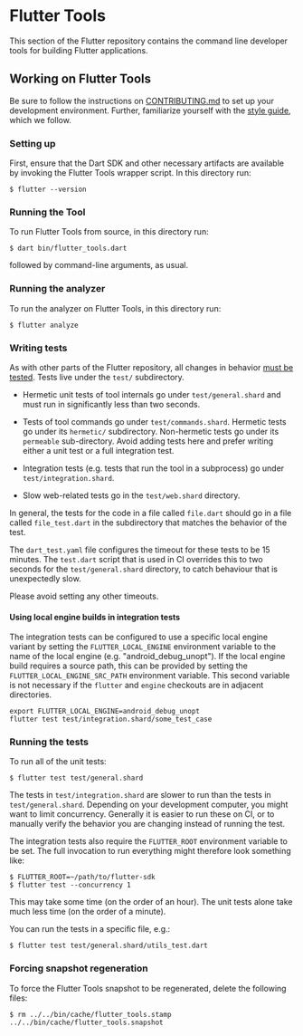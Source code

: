 # Flutter Tools

This section of the Flutter repository contains the command line developer tools
for building Flutter applications.

## Working on Flutter Tools

Be sure to follow the instructions on [CONTRIBUTING.md](../../CONTRIBUTING.md)
to set up your development environment. Further, familiarize yourself with the
[style guide](https://github.com/flutter/flutter/wiki/Style-guide-for-Flutter-repo),
which we follow.

### Setting up

First, ensure that the Dart SDK and other necessary artifacts are available by
invoking the Flutter Tools wrapper script. In this directory run:
```shell
$ flutter --version
```

### Running the Tool

To run Flutter Tools from source, in this directory run:
```shell
$ dart bin/flutter_tools.dart
```
followed by command-line arguments, as usual.


### Running the analyzer

To run the analyzer on Flutter Tools, in this directory run:
```shell
$ flutter analyze
```

### Writing tests

As with other parts of the Flutter repository, all changes in behavior [must be
tested](https://github.com/flutter/flutter/wiki/Style-guide-for-Flutter-repo#write-test-find-bug).
Tests live under the `test/` subdirectory.

- Hermetic unit tests of tool internals go under `test/general.shard`
  and must run in significantly less than two seconds.

- Tests of tool commands go under `test/commands.shard`. Hermetic
  tests go under its `hermetic/` subdirectory. Non-hermetic tests go
  under its `permeable` sub-directory. Avoid adding tests here and
  prefer writing either a unit test or a full integration test.

- Integration tests (e.g. tests that run the tool in a subprocess) go
  under `test/integration.shard`.

- Slow web-related tests go in the `test/web.shard` directory.

In general, the tests for the code in a file called `file.dart` should
go in a file called `file_test.dart` in the subdirectory that matches
the behavior of the test.

The `dart_test.yaml` file configures the timeout for these tests to be
15 minutes. The `test.dart` script that is used in CI overrides this
to two seconds for the `test/general.shard` directory, to catch
behaviour that is unexpectedly slow.

Please avoid setting any other timeouts.

#### Using local engine builds in integration tests

The integration tests can be configured to use a specific local engine
variant by setting the `FLUTTER_LOCAL_ENGINE` environment variable to the
name of the local engine (e.g. "android_debug_unopt"). If the local engine build
requires a source path, this can be provided by setting the `FLUTTER_LOCAL_ENGINE_SRC_PATH`
environment variable. This second variable is not necessary if the `flutter` and
`engine` checkouts are in adjacent directories.

```shell
export FLUTTER_LOCAL_ENGINE=android_debug_unopt
flutter test test/integration.shard/some_test_case
```

### Running the tests

To run all of the unit tests:

```shell
$ flutter test test/general.shard
```

The tests in `test/integration.shard` are slower to run than the tests
in `test/general.shard`. Depending on your development computer, you
might want to limit concurrency. Generally it is easier to run these
on CI, or to manually verify the behavior you are changing instead of
running the test.

The integration tests also require the `FLUTTER_ROOT` environment
variable to be set. The full invocation to run everything might
therefore look something like:

```shell
$ FLUTTER_ROOT=~/path/to/flutter-sdk
$ flutter test --concurrency 1
```

This may take some time (on the order of an hour). The unit tests
alone take much less time (on the order of a minute).

You can run the tests in a specific file, e.g.:

```shell
$ flutter test test/general.shard/utils_test.dart
```

### Forcing snapshot regeneration

To force the Flutter Tools snapshot to be regenerated, delete the following
files:
```shell
$ rm ../../bin/cache/flutter_tools.stamp ../../bin/cache/flutter_tools.snapshot
```
